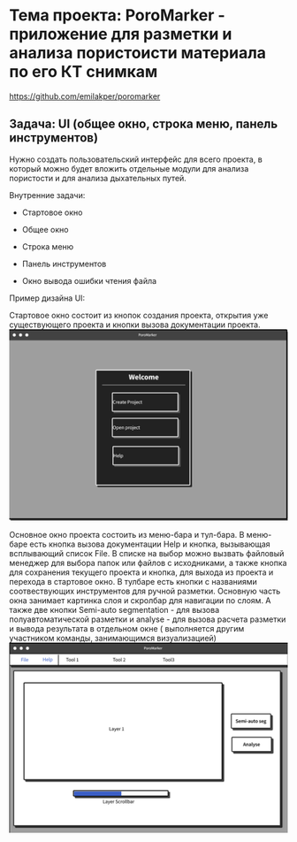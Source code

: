 # Тема проекта: PoroMarker - приложение для разметки и анализа пористоисти материала по его КТ снимкам
https://github.com/emilakper/poromarker
## Задача: UI (общее окно, строка меню, панель инструментов) 

Нужно создать пользовательский интерфейс для всего проекта, в который можно будет вложить отдельные модули для анализа пористости и для анализа дыхательных путей.

Внутренние задачи:

* Стартовое окно

* Общее окно

* Строка меню

* Панель инструментов

* Окно вывода ошибки чтения файла

Пример дизайна UI:

Стартовое окно состоит из кнопок создания проекта, открытия уже существующего проекта и кнопки вызова документации проекта. 
![Стартовое окно](/examplepics/ex1.png)

Основное окно проекта состоить из меню-бара и тул-бара. В меню-баре есть кнопка вызова документации Help и кнопка, вызывающая всплывающий список File. В списке на выбор можно вызвать файловый менеджер для выбора папок или файлов с исходниками, а также кнопка для сохранения текущего проекта и кнопка, для выхода из проекта и перехода в стартовое окно. В тулбаре есть кнопки с названиями соотвествующих инструментов для ручной разметки. Основную часть окна занимает картинка слоя и скролбар для навигации по слоям. А также две кнопки Semi-auto segmentation - для вызова полуавтоматической разметки и analyse - для вызова расчета разметки и вывода результата в отдельном окне ( выполняется другим участником команды, занимающимся визуализацией) 
![Основное окно проекта](/examplepics/ex2.png)
